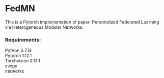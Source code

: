 # FedMN
This is a Pytorch implementation of paper: Personalized Federated Learning via Heterogeneous Modular Networks.

### Requirements:
Python 3.7.13  
Pytorch 1.12.1  
Torchvision 0.13.1  
cvxpy  
networkx




